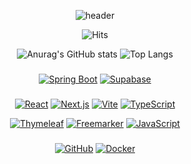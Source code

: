 <div align="center">

![header](https://capsule-render.vercel.app/api?type=Waving&color=9CCDFF&height=200&section=header&text=JEONG%20HA%20EUN&fontSize=70&fontColor=FFFFFF)

![Hits](https://hits.seeyoufarm.com/api/count/incr/badge.svg?url=https%3A%2F%2Fgithub.com%2Fh1un%2Fhit-counter&count_bg=%23CCD9FF&title_bg=%23F9C9C9&icon=&icon_color=%23E7E7E7&title=hits&edge_flat=false)
  
![Anurag's GitHub stats](https://github-readme-stats.vercel.app/api?username=h1un&show_icons=true&hide=issues)
![Top Langs](https://github-readme-stats.vercel.app/api/top-langs/?username=h1un&layout=compact)



###
[![Spring Boot](https://img.shields.io/badge/-Spring_Boot-6DB33F?logo=spring-boot&logoColor=white)](https://spring.io/projects/spring-boot)
[![Supabase](https://img.shields.io/badge/-Supabase-005F0F?logo=supabase&logoColor=white)](https://supabase.com/)


###
[![React](https://img.shields.io/badge/-React-61DAFB?logo=react&logoColor=white)](https://reactjs.org/)
[![Next.js](https://img.shields.io/badge/-Next.js-000000?logo=next.js&logoColor=white)](https://nextjs.org/)
[![Vite](https://img.shields.io/badge/-Vite-646CFF?logo=vite&logoColor=white)](https://vitejs.dev/)
[![TypeScript](https://img.shields.io/badge/-TypeScript-007ACC?logo=typescript&logoColor=white)](https://www.typescriptlang.org/)

[![Thymeleaf](https://img.shields.io/badge/-Thymeleaf-005F0F?logo=thymeleaf&logoColor=white)](https://www.thymeleaf.org/)
[![Freemarker](https://img.shields.io/badge/-Freemarker-005A9C?logo=apache&logoColor=white)](https://freemarker.apache.org/)
[![JavaScript](https://img.shields.io/badge/-JavaScript-F7DF1E?logo=javascript&logoColor=black)](https://developer.mozilla.org/en-US/docs/Web/JavaScript)

###
[![GitHub](https://img.shields.io/badge/-GitHub-181717?logo=github&logoColor=white)](https://github.com/)
[![Docker](https://img.shields.io/badge/-Docker-2496ED?logo=docker&logoColor=white)](https://www.docker.com/)

<!--
**h1un/h1un** is a ✨ _special_ ✨ repository because its `README.md` (this file) appears on your GitHub profile.

Here are some ideas to get you started:

- 🔭 I’m currently working on ...
- 🌱 I’m currently learning ...
- 👯 I’m looking to collaborate on ...
- 🤔 I’m looking for help with ...
- 💬 Ask me about ...
- 📫 How to reach me: ...
- 😄 Pronouns: ...
- ⚡ Fun fact: ...
-->
</div>
